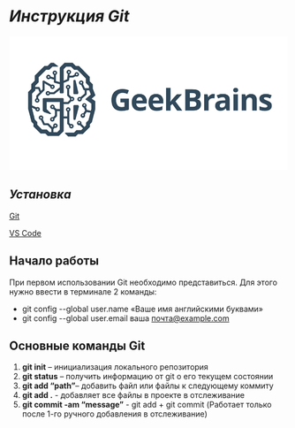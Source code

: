 # _**Инструкция Git**_

![logo gb](geekbrains.png)
## *Установка*
[Git](https://git-scm.com/downloads)

[VS Code](https://code.visualstudio.com/Download)

## Начало работы

При первом использовании Git необходимо представиться.  Для этого нужно ввести в терминале 2 команды:

* git config --global user.name «Ваше имя английскими буквами»  
* git config --global user.email ваша почта@example.com

## Основные команды Git

1. **git init** – инициализация локального репозитория
2. **git status** – получить информацию от git о его текущем состоянии
3. **git add “path”**– добавить файл или файлы к следующему коммиту
3. **git add .** - добавляет все файлы в проекте в отслеживание
4. **git commit -am “message”** - git add + git commit (Работает только после 1-го ручного добавления в отслеживание)



